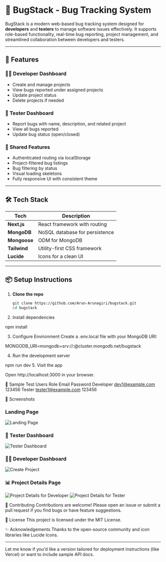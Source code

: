# 🐛 BugStack - Bug Tracking System

BugStack is a modern web-based bug tracking system designed for **developers** and **testers** to manage software issues effectively. It supports role-based functionality, real-time bug reporting, project management, and streamlined collaboration between developers and testers.

---

## 🚀 Features

### 👩‍💻 Developer Dashboard
- Create and manage projects
- View bugs reported under assigned projects
- Update project status
- Delete projects if needed

### 🧪 Tester Dashboard
- Report bugs with name, description, and related project
- View all bugs reported
- Update bug status (open/closed)

### 🌟 Shared Features
- Authenticated routing via localStorage
- Project-filtered bug listings
- Bug filtering by status
- Visual loading skeletons
- Fully responsive UI with consistent theme

---

## 🛠️ Tech Stack

| Tech         | Description                      |
|--------------|----------------------------------|
| **Next.js**  | React framework with routing     |
| **MongoDB**  | NoSQL database for persistence   |
| **Mongoose** | ODM for MongoDB                  |
| **Tailwind** | Utility-first CSS framework      |
| **Lucide**   | Icons for a clean UI             |

---



## 📦 Setup Instructions

1. **Clone the repo**
   ```bash
   git clone https://github.com/Arun-Arunagiri/bugstack.git
   cd bugstack
2. Install dependencies

npm install

3. Configure Environment
Create a .env.local file with your MongoDB URI:

MONGODB_URI=mongodb+srv://<username>:<password>@cluster.mongodb.net/bugstack

4. Run the development server

npm run dev
5. Visit the app

Open http://localhost:3000 in your browser.

🧪 Sample Test Users
Role	Email	Password
Developer	dev1@example.com	123456
Tester	tester1@example.com	123456

📸 Screenshots

### Landing Page
![Landing Page](./public/screenshots/landingpage.png)

### 🧪 Tester Dashboard
![Tester Dashboard](./public/screenshots/tester.png)

### 👨‍💻 Developer Dashboard
![Create Project](./public/screenshots/developer.png)

### 📊 Project Details Page
![Project Details for Developer](./public/screenshots/developer2.png)
![Project Details for Tester](./public/screenshots/tester2.png)


🙌 Contributing
Contributions are welcome! Please open an issue or submit a pull request if you find bugs or have feature suggestions.

📄 License
This project is licensed under the MIT License.

✨ Acknowledgements
Thanks to the open-source community and icon libraries like Lucide Icons.


---

Let me know if you'd like a version tailored for deployment instructions (like Vercel) or want to include sample API docs.
